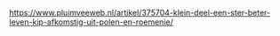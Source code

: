https://www.pluimveeweb.nl/artikel/375704-klein-deel-een-ster-beter-leven-kip-afkomstig-uit-polen-en-roemenie/
